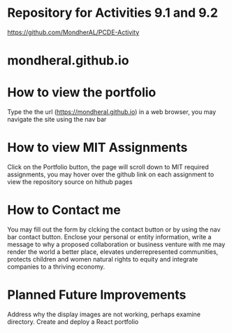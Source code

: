 # Repository for Activities 9.1 and 9.2
https://github.com/MondherAL/PCDE-Activity

# mondheral.github.io

# How to view the portfolio
Type the the url (https://mondheral.github.io) in a web browser, you may navigate the site using the nav bar

# How to view MIT Assignments
Click on the Portfolio button, the page will scroll down to MIT required assignments, you may hover over the github link on each assignment to view the repository source on hithub pages

# How to Contact me 
You may fill out the form by clcking the contact button or by using the nav bar contact button. Enclose your personal or entity information, write a message to why a proposed collaboration or business venture with me may render the world a better place, elevates underrepresented communities, protects children and women natural rights to equity and integrate companies to a thriving economy. 

# Planned Future Improvements
Address why the display images are not working, perhaps examine directory. 
Create and deploy a React portfolio
